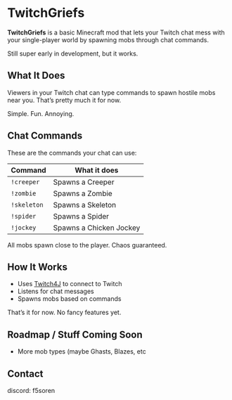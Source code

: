 # TwitchGriefs

**TwitchGriefs** is a basic Minecraft mod that lets your Twitch chat mess with your single-player world by spawning mobs through chat commands.

Still super early in development, but it works.


## What It Does

Viewers in your Twitch chat can type commands to spawn hostile mobs near you. That’s pretty much it for now.

Simple. Fun. Annoying.


## Chat Commands

These are the commands your chat can use:

| Command     | What it does            |
|-------------|--------------------------|
| `!creeper`  | Spawns a Creeper         |
| `!zombie`   | Spawns a Zombie          |
| `!skeleton` | Spawns a Skeleton        |
| `!spider`   | Spawns a Spider          |
| `!jockey`   | Spawns a Chicken Jockey  |

All mobs spawn close to the player. Chaos guaranteed.

## How It Works

- Uses [Twitch4J](https://github.com/twitch4j/twitch4j) to connect to Twitch
- Listens for chat messages
- Spawns mobs based on commands

That’s it for now. No fancy features yet.


## Roadmap / Stuff Coming Soon

- More mob types (maybe Ghasts, Blazes, etc

  
## Contact

discord: f5soren 
